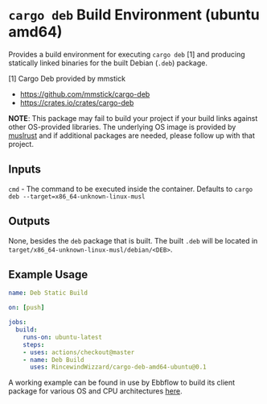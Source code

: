 # `cargo deb` Build Environment (ubuntu amd64)

Provides a build environment for executing `cargo deb` [1] and producing statically linked binaries for the built Debian (`.deb`) package.

[1] Cargo Deb provided by mmstick
- https://github.com/mmstick/cargo-deb
- https://crates.io/crates/cargo-deb

**NOTE**: This package may fail to build your project if your build links against other OS-provided libraries. The underlying OS image is provided by [muslrust](https://github.com/clux/muslrust) and if additional packages are needed, please follow up with that project.

## Inputs

`cmd` - The command to be executed inside the container. Defaults to `cargo deb --target=x86_64-unknown-linux-musl`

## Outputs

None, besides the `deb` package that is built. The built `.deb` will be located in `target/x86_64-unknown-linux-musl/debian/<DEB>`.

## Example Usage

```yaml
name: Deb Static Build

on: [push]

jobs:
  build:
    runs-on: ubuntu-latest
    steps:
    - uses: actions/checkout@master
    - name: Deb Build
      uses: RincewindWizzard/cargo-deb-amd64-ubuntu@0.1
```

A working example can be found in use by Ebbflow to build its client package for various OS and CPU architectures [here](https://github.com/ebbflow-io/ebbflow/blob/master/.github/workflows/continuous-integration.yml).
